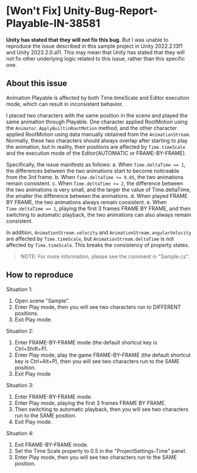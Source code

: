# [Won't Fix] Unity-Bug-Report-Playable-IN-38581

**Unity has stated that they will not fix this bug.**
But I was unable to reproduce the issue described in this sample project in Unity 2022.2.13f1 and Unity 2023.2.0.a11. 
This may mean that Unity has stated that they will not fix other underlying logic related to this issue, rather than this specific one.

## About this issue

Animation Playable is affected by both Time.timeScale and Editor execution mode, which can result in inconsistent behavior.

I placed two characters with the same position in the scene and played the same animation through Playable.
One character applied RootMotion using the `Animator.ApplyBuiltinRootMotion` method,
and the other character applied RootMotion using data manually obtained from the `AnimationStream`.
Normally, these two characters should always overlap after starting to play the animation,
but in reality, their positions are affected by `Time.timeScale` and
the execution mode of the Editor(AUTOMATIC or FRAME-BY-FRAME).

Specifically, the issue manifests as follows:
a. When `Time.deltaTime == 1`, the differences between the two animations start to become noticeable from the 3rd frame.
b. When `Time.deltaTime >= 0.85`, the two animations remain consistent.
c. When `Time.deltaTime >= 2`, the difference between the two animations is very small,
   and the larger the value of Time.deltaTime, the smaller the difference between the animations.
d. When played FRAME BY FRAME, the two animations always remain consistent.
e. When `Time.deltaTime == 1`, playing the first 3 frames FRAME BY FRAME,
   and then switching to automatic playback, the two animations can also always remain consistent.

In addition, `AnimationStream.velocity` and `AnimationStream.angularVelocity` are affected by `Time.timeScale`,
but `AnimationStream.deltaTime` is not affected by `Time.timeScale`. This breaks the consistency of property states.

> NOTE: For more information, please see the comment in "Sample.cs".

## How to reproduce

Situation 1:

1. Open scene "Sample".
2. Enter Play mode, then you will see two characters run to DIFFERENT positions.
3. Exit Play mode.

Situation 2:

1. Enter FRAME-BY-FRAME mode (the default shortcut key is Ctrl+Shift+P).
2. Enter Play mode, play the game FRAME-BY-FRAME (the default shortcut key is Ctrl+Alt+P), then you will see two characters run to the SAME position.
3. Exit Play mode

Situation 3:

1. Enter FRAME-BY-FRAME mode.
2. Enter Play mode, playing the first 3 frames FRAME BY FRAME.
3. Then switching to automatic playback, then you will see two characters run to the SAME position.
4. Exit Play mode.

Situation 4:

1. Exit FRAME-BY-FRAME mode.
2. Set the Time Scale property to 0.5 in the "ProjectSettings-Time" panel.
3. Enter Play mode, then you will see two characters run to the SAME position.

